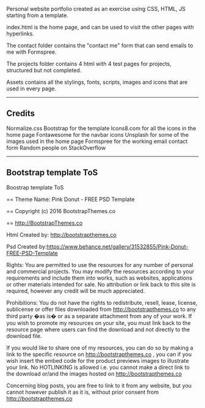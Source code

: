 Personal website portfolio created as an exercise using CSS, HTML, JS starting from a template.

index.html is the home page, and can be used to visit the other pages with hyperlinks.

The contact folder contains the "contact me" form that can send emails to me with Formspree.

The projects folder contains 4 html with 4 test pages for projects, structured but not completed.

Assets contains all the stylings, fonts, scripts, images and icons that are used in every page.

-------------------------------------------------------

## Credits

Normalize.css
Bootstrap for the template
Icons8.com for all the icons in the home page
Fontawesome for the navbar icons
Unsplash for some of the images used in the home page
Formspree for the working email contact form
Random people on StackOverflow

-------------------------------------------------------

## Bootstrap template ToS

Boostrap template ToS

== Theme Name: Pink Donut - FREE PSD Template

== Copyright (c) 2016 BootstrapThemes.co

== http://BootstrapThemes.co


Html Created by: http://bootstrapthemes.co



Psd Created by:https://www.behance.net/gallery/31532855/Pink-Donut-FREE-PSD-Template 



Rights: 
You are permitted to use the resources for any number of personal and commercial projects.
You may modify the resources according to your requirements and include them into works, 
such as websites, applications or other materials intended for sale. No attribution or 
link back to this site is required, however any credit will be much appreciated.


Prohibitions:
You do not have the rights to redistribute, resell, lease, license, sublicense or offer 
files downloaded from http://bootstrapthemes.co to any third party �as is� or as a separate attachment 
from any of your work. If you wish to promote my resources on your site, you must link back 
to the resource page where users can find the download and not directly to the download file.



If you would like to share one of my resources, you can do so by making a link to the specific 
resource on http://bootstrapthemes.co , you can if you wish insert the embed code for the product previews images to illustrate your link. 
No HOTLINKING is allowed i.e. you cannot make a direct link to the download or/and the images hosted on http://bootstrapthemes.co

Concerning blog posts, you are free to link to it from any website, 
but you cannot however publish it as it is, without prior consent from http://bootstrapthemes.co